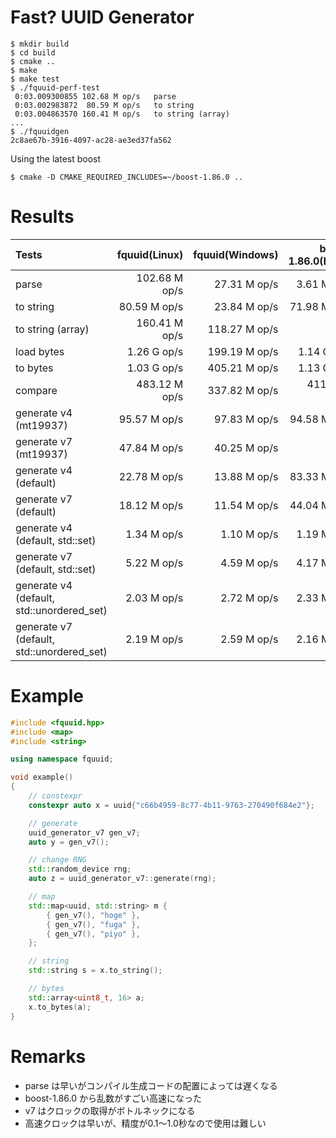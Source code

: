 # Fast? UUID Generator

    $ mkdir build
    $ cd build
    $ cmake ..
    $ make
    $ make test
    $ ./fquuid-perf-test
     0:03.009300855	102.68 M op/s	parse
     0:03.002983872	 80.59 M op/s	to string
     0:03.004863570	160.41 M op/s	to string (array)
    ...
    $ ./fquuidgen
    2c8ae67b-3916-4097-ac28-ae3ed37fa562

Using the latest boost

    $ cmake -D CMAKE_REQUIRED_INCLUDES=~/boost-1.86.0 ..

# Results

|Tests|fquuid(Linux)|fquuid(Windows)|boost-1.86.0(Linux)|
|:---|---:|---:|---:|
|parse|102.68 M op/s| 27.31 M op/s|  3.61 M op/s|
|to string| 80.59 M op/s| 23.84 M op/s| 71.98 M op/s|
|to string (array)|160.41 M op/s|118.27 M op/s|             |
|load bytes|  1.26 G op/s|199.19 M op/s|  1.14 G op/s|
|to bytes|  1.03 G op/s|405.21 M op/s|  1.13 G op/s|
|compare|483.12 M op/s|337.82 M op/s|411.89 M op/s|
|generate v4 (mt19937)| 95.57 M op/s| 97.83 M op/s| 94.58 M op/s|
|generate v7 (mt19937)| 47.84 M op/s| 40.25 M op/s|             |
|generate v4 (default)| 22.78 M op/s| 13.88 M op/s| 83.33 M op/s|
|generate v7 (default)| 18.12 M op/s| 11.54 M op/s| 44.04 M op/s|
|generate v4 (default, std::set)|  1.34 M op/s|  1.10 M op/s|  1.19 M op/s|
|generate v7 (default, std::set)|  5.22 M op/s|  4.59 M op/s|  4.17 M op/s|
|generate v4 (default, std::unordered_set)|  2.03 M op/s|  2.72 M op/s|  2.33 M op/s|
|generate v7 (default, std::unordered_set)|  2.19 M op/s|  2.59 M op/s|  2.16 M op/s|

# Example

```C++
#include <fquuid.hpp>
#include <map>
#include <string>

using namespace fquuid;

void example()
{
    // constexpr
    constexpr auto x = uuid{"c66b4959-8c77-4b11-9763-270490f684e2"};

    // generate
    uuid_generator_v7 gen_v7;
    auto y = gen_v7();

    // change RNG
    std::random_device rng;
    auto z = uuid_generator_v7::generate(rng);

    // map
    std::map<uuid, std::string> m {
        { gen_v7(), "hoge" },
        { gen_v7(), "fuga" },
        { gen_v7(), "piyo" },
    };

    // string
    std::string s = x.to_string();

    // bytes
    std::array<uint8_t, 16> a;
    x.to_bytes(a);
}
```

# Remarks

- parse は早いがコンパイル生成コードの配置によっては遅くなる
- boost-1.86.0 から乱数がすごい高速になった
- v7 はクロックの取得がボトルネックになる
- 高速クロックは早いが、精度が0.1～1.0秒なので使用は難しい
